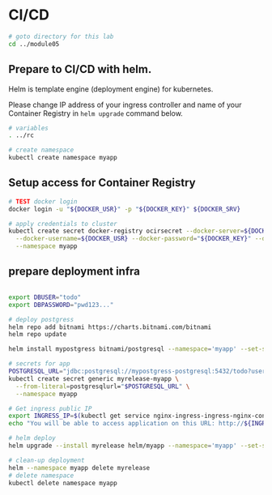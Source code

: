# CI/CD

```bash
# goto directory for this lab
cd ../module05
```

## Prepare to CI/CD with helm.

Helm is template engine (deployment engine) for kubernetes.

Please change IP address of your ingress controller and name of your Container Registry in `helm upgrade` command below.

```bash
# variables
. ../rc

# create namespace
kubectl create namespace myapp

```

## Setup access for Container Registry

```bash
# TEST docker login
docker login -u "${DOCKER_USR}" -p "${DOCKER_KEY}" ${DOCKER_SRV}

# apply credentials to cluster
kubectl create secret docker-registry ocirsecret --docker-server=${DOCKER_SRV} \
  --docker-username=${DOCKER_USR} --docker-password="${DOCKER_KEY}" --docker-email=test@test.it \
  --namespace myapp 
```

## prepare deployment infra

```bash

export DBUSER="todo"
export DBPASSWORD="pwd123..."

# deploy postgress
helm repo add bitnami https://charts.bitnami.com/bitnami
helm repo update 

helm install mypostgress bitnami/postgresql --namespace='myapp' --set-string global.postgresql.postgresqlDatabase="todo",global.postgresql.postgresqlUsername="${DBUSER}",global.postgresql.postgresqlPassword="${DBPASSWORD}"

# secrets for app
POSTGRESQL_URL="jdbc:postgresql://mypostgress-postgresql:5432/todo?user=${DBUSER}&password=${DBPASSWORD}"
kubectl create secret generic myrelease-myapp \
  --from-literal=postgresqlurl="$POSTGRESQL_URL" \
  --namespace myapp

# Get ingress public IP
export INGRESS_IP=$(kubectl get service nginx-ingress-ingress-nginx-controller  -n nginx-ingress -o jsonpath='{.status.loadBalancer.ingress[0].ip}')
echo "You will be able to access application on this URL: http://${INGRESS_IP}.xip.io"

# helm deploy
helm upgrade --install myrelease helm/myapp --namespace='myapp' --set-string appspa.image.repository="${DOCKER_PATH}/myappspa",appspa.image.tag='v1',apptodo.image.repository="${DOCKER_PATH}/myapptodo",apptodo.image.tag='v1',apphost="${INGRESS_IP}.xip.io",appspa.imagePullSecrets="ocirsecret",apptodo.imagePullSecrets="ocirsecret"

# clean-up deployment
helm --namespace myapp delete myrelease
# delete namespace
kubectl delete namespace myapp
```
